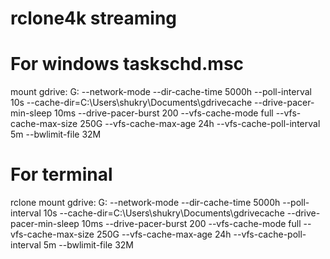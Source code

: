 # rclone4k streaming

# For windows taskschd.msc

mount gdrive: G: --network-mode --dir-cache-time 5000h --poll-interval 10s --cache-dir=C:\Users\shukry\Documents\gdrivecache --drive-pacer-min-sleep 10ms --drive-pacer-burst 200 --vfs-cache-mode full --vfs-cache-max-size 250G --vfs-cache-max-age 24h --vfs-cache-poll-interval 5m --bwlimit-file 32M

# For terminal

rclone mount gdrive: G: --network-mode --dir-cache-time 5000h --poll-interval 10s --cache-dir=C:\Users\shukry\Documents\gdrivecache --drive-pacer-min-sleep 10ms --drive-pacer-burst 200 --vfs-cache-mode full --vfs-cache-max-size 250G --vfs-cache-max-age 24h --vfs-cache-poll-interval 5m --bwlimit-file 32M
